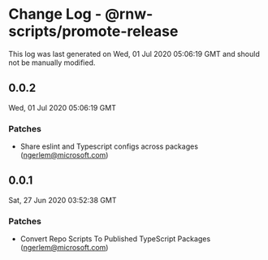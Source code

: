# Change Log - @rnw-scripts/promote-release

This log was last generated on Wed, 01 Jul 2020 05:06:19 GMT and should not be manually modified.

<!-- Start content -->

## 0.0.2

Wed, 01 Jul 2020 05:06:19 GMT

### Patches

- Share eslint and Typescript configs across packages (ngerlem@microsoft.com)

## 0.0.1

Sat, 27 Jun 2020 03:52:38 GMT

### Patches

- Convert Repo Scripts To Published TypeScript Packages (ngerlem@microsoft.com)
